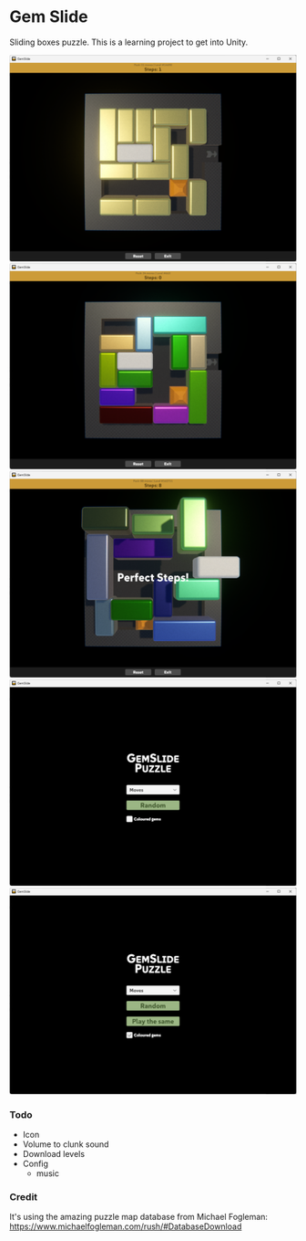 # Gem Slide

Sliding boxes puzzle. This is a learning project to get into Unity.

![Screenshot of game](./Misc/gs_no_color.png)
![Screenshot of game](./Misc/gs_color.png)
![Screenshot of game](./Misc/gs_winning.png)
![Screenshot of game](./Misc/gs_menu_minimal.png)
![Screenshot of game](./Misc/gs_menu.png)

### Todo

- Icon
- Volume to clunk sound
- Download levels
- Config
  - music

### Credit

It's using the amazing puzzle map database from Michael Fogleman: https://www.michaelfogleman.com/rush/#DatabaseDownload
